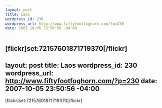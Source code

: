 ```yaml
--- 
layout: post
title: Laos
wordpress_id: 230
wordpress_url: http://www.fiftyfootfoghorn.com/?p=230
date: 2007-10-05 23:50:56 -04:00
---
```

[flickr]set:72157601871719370[/flickr]
--- 
layout: post
title: Laos
wordpress_id: 230
wordpress_url: http://www.fiftyfootfoghorn.com/?p=230
date: 2007-10-05 23:50:56 -04:00
---
[flickr]set:72157601871719370[/flickr]
